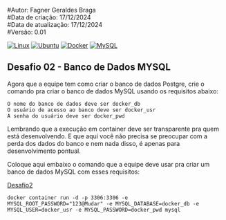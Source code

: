 #Autor: Fagner Geraldes Braga  
#Data de criação: 17/12/2024  
#Data de atualização: 17/12/2024  
#Versão: 0.01

[![Linux](https://img.shields.io/badge/Linux-FCC624?logo=linux&logoColor=black)](#)
[![Ubuntu](https://img.shields.io/badge/Ubuntu-E95420?logo=ubuntu&logoColor=white)](#)
[![Docker](https://img.shields.io/badge/Docker-2496ED?logo=docker&logoColor=fff)](#)
[![MySQL](https://img.shields.io/badge/MySQL-4479A1?logo=mysql&logoColor=fff)](#)


## Desafio 02 - Banco de Dados MYSQL

Agora que a equipe tem como criar o banco de dados Postgre, crie o comando pra criar o banco de dados MySQL usando os requisitos abaixo:

    O nome do banco de dados deve ser docker_db
    O usuário de acesso ao banco deve ser docker_usr
    A senha do usuário deve ser docker_pwd

Lembrando que a execução em container deve ser transparente pra quem está desenvolvendo. E que aqui você não precisa se preocupar com a perda dos dados do banco e nem nada disso, é apenas para desenvolvimento pontual.

Coloque aqui embaixo o comando que a equipe deve usar pra criar um banco de dados MySQL com esses requisitos:

[Desafio2](Dockerfile-desafio2)

```docker
docker container run -d -p 3306:3306 -e MYSQL_ROOT_PASSWORD="123@Mudar" -e MYSQL_DATABASE=docker_db -e MYSQL_USER=docker_usr -e MYSQL_PASSWORD=docker_pwd mysql
```

